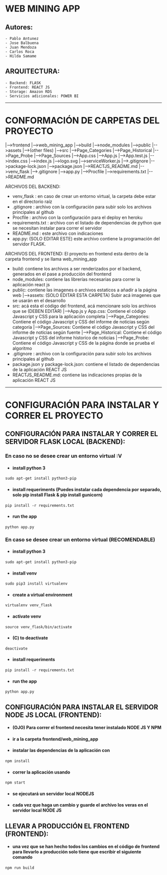 # WEB MINING APP
## Autores:
    - Pablo Antunez
    - Jose Balbuena
    - Juan Mendoza
    - Carlos Roca
    - Hilda Samame
## ARQUITECTURA:
    - Backend: FLASK 
    - Frontend: REACT JS 
    - Storage: Amazon RDS
    - Servicios adicionales: POWER BI

<hr />

# CONFORMACIÓN DE CARPETAS DEL PROYECTO
 |-->frontend
    |-->web_mining_app
        |-->build
        |-->node_modules
        |-->public
            |-->assets
            |-->(other files)
        |-->src
            |-->Page_Categories
            |-->Page_Historical
            |-->Page_Probe
            |-->Page_Sources
            |-->App.css
            |-->App.js
            |-->App.test.js
            |-->index.css
            |-->index.js
            |-->logo.svg
            |-->serviceWorker.js
        |-->.gitignore
        |-->package-lock.json
        |-->package.json
        |-->REACTJS_README.md
 |-->venv_flask
 |-->.gitignore
 |-->app.py
 |-->Procfile
 |-->requirements.txt
 |-->README.md

ARCHIVOS DEL BACKEND:
- venv_flask : en caso de crear un entorno virtual, la carpeta debe estar en el directorio raíz
- .gitignore : archivo con la configuración para subir solo los archivos principales al github
- Procfile : archivo con la configuración para el deploy en heroku
- requirements.txt : archivo con el listado de dependencias de python que se necesitan instalar para correr el servidor
- README.md :  este archivo con indicaciones
- app.py: (SOLO EDITAR ESTE) este archivo contiene la programación del servidor FLASK.

ARCHIVOS DEL FRONTEND:
El proyecto en frontend esta dentro de la carpeta frontend y se llama web_mining_app
- build: contiene los archivos a ser renderizados por el backend, generados en el pase a producción del frontend
- node_modules: contiene las librerías necesarias para correr la aplicación react js
- public: contiene las imagenes o archivos estaticos a añadir a la página web
    |-->assets: (SOLO EDITAR ESTA CARPETA) Subir acá imagenes que se usarán en el desarrollo
- src: acá esta el código del frontend, acá mencionare solo los archivos que se (DEBEN EDITAR)
    |-->App.js y App.css: Contiene el código Javascript y CSS para la aplicación completa
    |-->Page_Categories: Contiene el código Javascript y CSS del informe de noticias según categoría 
    |-->Page_Sources: Contiene el código Javascript y CSS del informe de noticias según fuente 
    |-->Page_Historical: Contiene el código Javascript y CSS del informe historico de noticias 
    |-->Page_Probe: Contiene el código Javascript y CSS de la página donde se prueba el algoritmo
- .gitignore : archivo con la configuración para subir solo los archivos principales al github
- package.json y package-lock.json: contiene el listado de dependencias de la aplicación REACT JS
- REACTJS_README.md: contiene las indicaciones propias de la aplicación REACT JS

<hr />

# CONFIGURACIÓN PARA INSTALAR Y CORRER EL PROYECTO

## CONFIGURACIÓN PARA INSTALAR Y CORRER EL SERVIDOR FLASK LOCAL (BACKEND): 

###  En caso no se desee crear un entorno virtual :V

- ####  install python 3
`sudo apt-get install python3-pip`
- ####  install requeriments (Puedes instalar cada dependencia por separado, solo pip install Flask & pip install gunicorn)
`pip install -r requirements.txt`
- ####  run the app
`python app.py`

###  En caso se desee crear un entorno virtual (RECOMENDABLE)

- ####  install python 3
`sudo apt-get install python3-pip`
- ####  install venv
`sudo pip3 install virtualenv` 
- ####  create a virtual environment
`virtualenv venv_flask`
- ####  activate venv
`source venv_flask/bin/activate`
- ####  (C) to deactivate
`deactivate`
- ####  install requeriments 
`pip install -r requirements.txt`
- ####  run the app
`python app.py`

## CONFIGURACIÓN PARA INSTALAR EL SERVIDOR NODE JS LOCAL (FRONTEND): 

- ####  (OJO) Para correr el frontend necesita tener instalado NODE JS Y NPM
- ####  ir a la carpeta frontend/web_mining_app 
- ####  instalar las dependencias de la aplicación con
`npm install`
- ####  correr la aplicación usando
`npm start`
- ####  se ejecutará un servidor local NODEJS
- ####  cada vez que haga un cambio y guarde el archivo los veras en el servidor local NODE JS

## LLEVAR A PRODUCCIÓN EL FRONTEND (FRONTEND): 
- ####  una vez que se han hecho todos los cambios en el código de frontend para llevarlo a producción solo tiene que escribir el siguiente comando
`npm run build`
